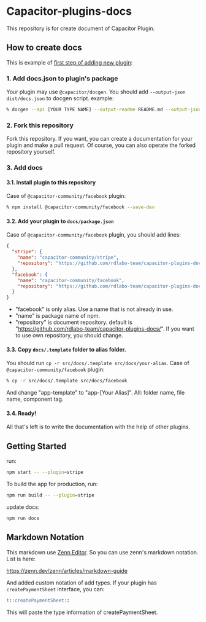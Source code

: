 # Capacitor-plugins-docs
This repository is for create document of Capacitor Plugin.

## How to create docs
This is example of [first step of adding new plugin](https://github.com/rdlabo-team/capacitor-plugins-docs/commit/c67758326bca456305b36a91da8b10755b84e35c):

### 1. Add docs.json to plugin's package
Your plugin may use `@capacitor/docgen`. You should add `--output-json dist/docs.json` to docgen script. example:

```bash
% docgen --api [YOUR TYPE NAME] --output-readme README.md --output-json dist/docs.json
```

### 2. Fork this repository
Fork this repository. If you want, you can create a documentation for your plugin and make a pull request. Of course, you can also operate the forked repository yourself.

### 3. Add docs

#### 3.1. Install plugin to this repository

Case of `@capacitor-community/facebook` plugin:

```bash
% npm install @capacitor-community/facebook --save-dev
```

#### 3.2. Add your plugin to `docs/package.json`

Case of `@capacitor-community/facebook` plugin, you should add lines:

```json
{
  "stripe": {
    "name": "capacitor-community/stripe",
    "repository": "https://github.com/rdlabo-team/capacitor-plugins-docs/"
  },
  "facebook": {
    "name": "capacitor-community/facebook",
    "repository": "https://github.com/rdlabo-team/capacitor-plugins-docs/"
  }
}
```

- "facebook" is only alias. Use a name that is not already in use.
- "name" is package name of npm.
- "repository" is document repository. default is "https://github.com/rdlabo-team/capacitor-plugins-docs/". If you want to use own repository, you should change.

#### 3.3. Copy `docs/.template` folder to alias folder.

You should run `cp -r src/docs/.template src/docs/your-alias`. Case of `@capacitor-community/facebook` plugin:

```bash
% cp -r src/docs/.template src/docs/facebook
```

And change "app-template" to "app-[Your Alias]". All: folder name, file name, component tag. 

#### 3.4. Ready!

All that's left is to write the documentation with the help of other plugins.

## Getting Started

run:

```bash
npm start -- --plugin=stripe
```

To build the app for production, run:

```bash
npm run build -- --plugin=stripe
```

update docs:

```bash
npm run docs
```

## Markdown Notation

This markdown use [Zenn Editor](https://github.com/zenn-dev/zenn-editor). So you can use zenn's markdown notation. List is here:

https://zenn.dev/zenn/articles/markdown-guide

And added custom notation of add types. If your plugin has `createPaymentSheet` interface, you can:

```md
!::createPaymentSheet::
```

This will paste the type information of createPaymentSheet.
